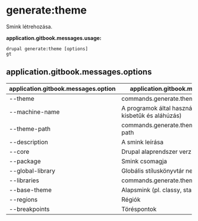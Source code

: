 # generate:theme
Smink létrehozása.

**application.gitbook.messages.usage:**
```
drupal generate:theme [options]
gt
```

## application.gitbook.messages.options
application.gitbook.messages.option | application.gitbook.messages.details
-------|-------------
--theme | commands.generate.theme.options.module
--machine-name | A programok által használt név (csak kisbetűk és aláhúzás)
--theme-path | commands.generate.theme.options.module-path
--description | A smink leírása
--core | Drupal alaprendszer verziója
--package | Smink csomagja
--global-library | Globális stíluskönyvtár neve
--libraries | commands.generate.theme.options.libraries
--base-theme | Alapsmink (pl. classy, stable)
--regions | Régiók
--breakpoints | Töréspontok

